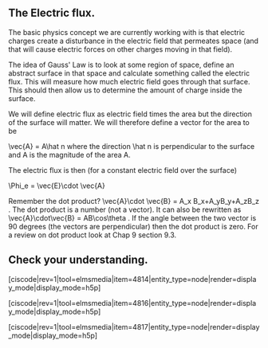 ## The Electric flux. 

The basic physics concept we are currently working with is that electric charges create a disturbance in the electric field that permeates space (and that will cause electric forces on other charges moving in that field). 

The idea of Gauss' Law is to look at some region of space, define an abstract surface in that space and calculate something called the electric flux. This will measure how much electric field goes through that surface. This should then allow us to determine the amount of charge inside the surface.  

We will define electric flux as electric field times the area but the direction of the surface will matter. We will therefore define a vector for the area to be

<lrn-math>\vec{A} = A\hat n </lrn-math>
where the direction <lrn-math>\hat n </lrn-math> is perpendicular to the surface and A is the magnitude of the area A. 

The electric flux is then (for a constant electric field over the surface)

<lrn-math>\Phi_e = \vec{E}\cdot \vec{A} </lrn-math>

<lrndesign-sidenote label="Instructor Note" icon="bookmark" bg-color="#c2e5f2">
Remember the dot product? <lrn-math>\vec{A}\cdot \vec{B} = A_x B_x+A_yB_y+A_zB_z </lrn-math>. The dot product is a number (not a vector). It can also be rewritten as <lrn-math>\vec{A}\cdot\vec{B} = AB\cos\theta </lrn-math>. If the angle between the two vector is 90 degrees (the vectors are perpendicular) then the dot product is zero. For a review on dot product look at Chap 9 section 9.3. 
</lrndesign-sidenote>

## Check your understanding.
 
[ciscode|rev=1|tool=elmsmedia|item=4814|entity_type=node|render=display_mode|display_mode=h5p]

[ciscode|rev=1|tool=elmsmedia|item=4816|entity_type=node|render=display_mode|display_mode=h5p]

[ciscode|rev=1|tool=elmsmedia|item=4817|entity_type=node|render=display_mode|display_mode=h5p]

